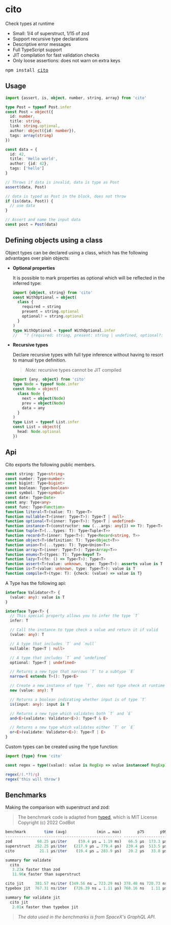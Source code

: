 # cito

Check types at runtime

- Small: 1/4 of superstruct, 1/15 of zod
- Support recursive type declarations
- Descriptive error messages
- Full TypeScript support
- JIT compilation for fast validation checks
- Only loose assertions: does not warn on extra keys

<pre>npm install <a href="https://www.npmjs.com/package/cito">cito</a></pre>

## Usage

```ts
import {assert, is, object, number, string, array} from 'cito'

type Post = typeof Post.infer
const Post = object({
  id: number,
  title: string,
  link: string.optional,
  author: object({id: number}),
  tags: array(string)
})

const data = {
  id: 42,
  title: 'Hello world',
  author: {id: 42},
  tags: ['hello']
}

// Throws if data is invalid, data is type as Post
assert(data, Post)

// data is typed as Post in the block, does not throw
if (is(data, Post)) {
  // use data
}

// Assert and name the input data
const post = Post(data)
```

## Defining objects using a class

Object types can be declared using a class, which has the following advantages
over plain objects:

- **Optional properties**

  It is possible to mark properties as optional which will be reflected in the
  inferred type:

  ```ts
  import {object, string} from 'cito'
  const WithOptional = object(
    class {
      required = string
      present = string.optional
      optional? = string.optional
    }
  )
  type WithOptional = typeof WithOptional.infer
  //   ^? {required: string, present: string | undefined, optional?: string | undefined}
  ```

- **Recursive types**

  Declare recursive types with full type inference without having to resort to
  manual type definition.

  > _Note:_ recursive types cannot be JIT compiled

  ```ts
  import {any, object} from 'cito'
  type Node = typeof Node.infer
  const Node = object(
    class Node {
      next = object(Node)
      prev = object(Node)
      data = any
    }
  )
  type List = typeof List.infer
  const List = object({
    head: Node.optional
  })
  ```

## Api

Cito exports the following public members.

```ts
const string: Type<string>
const number: Type<number>
const bigint: Type<bigint>
const boolean: Type<boolean>
const symbol: Type<symbol>
const date: Type<Date>
const any: Type<any>
const func: Type<Function>
function literal<T>(value: T): Type<T>
function nullable<T>(inner: Type<T>): Type<T | null>
function optional<T>(inner: Type<T>): Type<T | undefined>
function instance<T>(constructor: new (...args: any[]) => T): Type<T>
function tuple<T>(...types: T): Type<Tuple<T>>
function record<T>(inner: Type<T>): Type<Record<string, T>>
function object<T>(definition: T): Type<Object<T>>
function union<T>(...types: T): Type<Union<T>>
function array<T>(inner: Type<T>): Type<Array<T>>
function enums<T>(types: T): Type<keyof T>
function lazy<T>(fn: () => Type<T>): Type<T>
function assert<T>(value: unknown, type: Type<T>): asserts value is T
function is<T>(value: unknown, type: Type<T>): value is T
function compile<T>(type: T): {check: (value) => value is T}
```

A Type has the following api:

```ts
interface Validator<T> {
  (value: any): value is T
}

interface Type<T> {
  // This special property allows you to infer the type `T`
  infer: T

  // Call the instance to type check a value and return it if valid
  (value: any): T

  // A type that includes `T` and `null`
  nullable: Type<T | null>

  // A type that includes `T` and `undefined`
  optional: Type<T | undefined>

  // Returns a new type that narrows `T` to a subtype `E`
  narrow<E extends T>(): Type<E>

  // Create a new instance of type `T`, does not type check at runtime
  new (value: any): T

  // Returns a boolean indicating whether input is of type `T`
  is(input: any): input is T

  // Returns a new type which validates both `T` and `E`
  and<E>(validate: Validator<E>): Type<T & E>

  // Returns a new type which validates either `T` or `E`
  or<E>(validate: Validator<E>): Type<T | E>
}
```

Custom types can be created using the type function:

```ts
import {type} from 'cito'

const regex = type((value): value is RegExp => value instanceof RegExp)

regex(/(.*?)/g)
regex('this will throw')
```

## Benchmarks

Making the comparison with superstruct and zod:

> The benchmark code is adapted from [typed](https://github.com/brielov/typed/tree/master/benchmark), which is MIT License Copyright (c) 2022 CodBot

```ts
benchmark        time (avg)             (min … max)       p75       p99      p995
--------------------------------------------------- -----------------------------
zod           68.25 µs/iter     (59.4 µs … 1.19 ms)   66.5 µs  173.3 µs  203.6 µs
superstruct  252.25 µs/iter   (217.9 µs … 779.4 µs)  239.4 µs  513.5 µs  548.3 µs
cito           21.1 µs/iter    (19.4 µs … 283.9 µs)   20.2 µs   33.8 µs   44.3 µs

summary for validate
  cito
   3.23x faster than zod
   11.96x faster than superstruct

cito jit     381.57 ns/iter (349.56 ns … 723.29 ns) 378.48 ns 720.73 ns 723.29 ns
typebox jit  767.31 ns/iter   (726.39 ns … 1.11 µs) 768.16 ns   1.11 µs   1.11 µs

summary for validate jit
  cito jit
   2.01x faster than typebox jit
```

> _The data used in the benchmarks is from SpaceX's GraphQL API._
